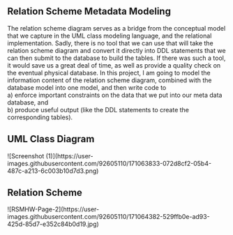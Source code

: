 <h2> Relation Scheme Metadata Modeling </h2>

The relation scheme diagram serves as a bridge from the conceptual model that we capture in the UML class modeling language, and the relational
implementation. Sadly, there is no tool that we can use that will take the relation scheme diagram and convert it directly into DDL statements that we can then
submit to the database to build the tables. If there was such a tool, it would save us a great deal of time, as well as provide a quality check on the eventual physical
database.
In this project, I am going to model the information content of the relation scheme diagram, combined with the database model into one model, and then write code to
    <br>a) enforce important constraints on the data that we put into our meta data database, and 
    <br>b) produce useful output (like the DDL statements to create the corresponding tables).
    
<h2> UML Class Diagram </h2>
![Screenshot (1)](https://user-images.githubusercontent.com/92605110/171063833-072d8cf2-05b4-487c-a213-6c003b10d7d3.png)
<h2> Relation Scheme </h2>
![RSMHW-Page-2](https://user-images.githubusercontent.com/92605110/171064382-529ffb0e-ad93-425d-85d7-e352c84b0d19.jpg)
